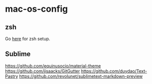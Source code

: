 # mac-os-config

## zsh
Go [here](https://code.tutsplus.com/tutorials/how-to-customize-your-command-prompt--net-24083) for zsh setup.

## Sublime
https://github.com/equinusocio/material-theme
https://github.com/jisaacks/GitGutter
https://github.com/duydao/Text-Pastry
https://github.com/revolunet/sublimetext-markdown-preview